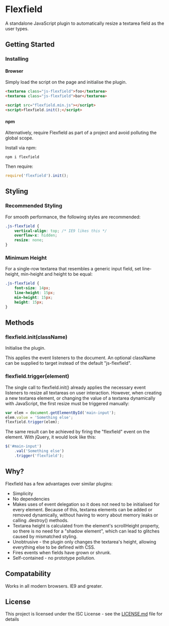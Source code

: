 # Flexfield

A standalone JavaScript plugin to automatically resize a textarea field as the user types.

## Getting Started

### Installing

#### Browser

Simply load the script on the page and initialise the plugin.

``` html
<textarea class="js-flexfield">foo</textarea>
<textarea class="js-flexfield">bar</textarea>

<script src="flexfield.min.js"></script>
<script>flexfield.init();</script>
```

#### npm

Alternatively, require Flexfield as part of a project and avoid polluting the global scope.

Install via npm:

```
npm i flexfield
```

Then require:

``` js
require('flexfield').init();
```

## Styling
### Recommended Styling
For smooth performance, the following styles are recommended:
``` css
.js-flexfield {
    vertical-align: top; /* IE9 likes this */
    overflow-x: hidden;
    resize: none;
}
```

### Minimum Height
For a single-row textarea that resembles a generic input field, set line-height, min-height and height to be equal:
``` css
.js-flexfield {
    font-size: 14px;
    line-height: 15px;
    min-height: 15px;
    height: 15px;
}
```

## Methods
### flexfield.init(className)

Initialise the plugin.

This applies the event listeners to the document. An optional className can be supplied to target instead of the default "js-flexfield".

### flexfield.trigger(element)

The single call to flexfield.init() already applies the necessary event listeners to resize all textareas on user interaction. However, when creating a new textarea element, or changing the value of a textarea dynamically with JavaScript, the first resize must be triggered manually:


``` js
var elem = document.getElementById('main-input');
elem.value = 'Something else';
flexfield.trigger(elem);
```

The same result can be achieved by firing the "flexfield" event on the element. With jQuery, it would look like this:

``` js
$('#main-input')
    .val('Something else')
    .trigger('flexfield');
```

## Why?

Flexfield has a few advantages over similar plugins:

* Simplicity
* No dependencies
* Makes uses of event delegation so it does not need to be initialised for every element. Because of this, textarea elements can be added or removed dynamically, without having to worry about memory leaks or calling <span class="code">.destroy()</span> methods.
* Textarea height is calculated from the element's <span class="code">scrollHeight</span> property, so there is no need for a "shadow element", which can lead to glitches caused by mismatched styling.
* Unobtrusive - the plugin only changes the textarea's height, allowing everything else to be defined with CSS.
* Fires events when fields have grown or shrunk.
* Self-contained - no prototype pollution.

## Compatability
Works in all modern browsers. IE9 and greater.


## License

This project is licensed under the ISC License - see the [LICENSE.md](LICENSE.md) file for details
